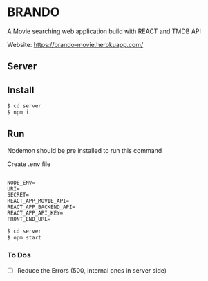 # BRANDO

A Movie searching web application build with REACT and TMDB API

Website: https://brando-movie.herokuapp.com/

## Server

## Install

```sh
$ cd server
$ npm i
```

## Run

Nodemon should be pre installed to run this command

Create .env file

```text

NODE_ENV=
URI=
SECRET=
REACT_APP_MOVIE_API=
REACT_APP_BACKEND_API=
REACT_APP_API_KEY=
FRONT_END_URL=

```

```sh
$ cd server
$ npm start
```

### To Dos

- [ ] Reduce the Errors (500, internal ones in server side)
